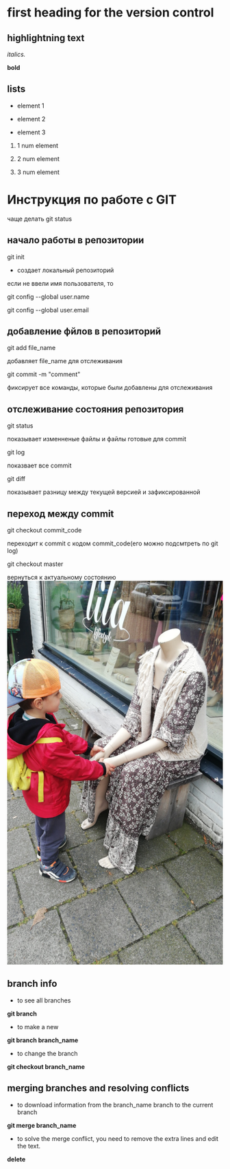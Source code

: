 # first heading for the version control 

## highlightning text

 *italics.*

 **bold**

## lists

 * element 1

 * element 2

 * element 3

 1. 1 num element

 2. 2 num element

 3. 3 num element

# Инструкция по работе с GIT

чаще делать git status

## начало работы в репозитории

git init

* создает локальный репозиторий

если не ввели имя пользователя, то

git config --global user.name

git config --global user.email

## добавление фйлов в репозиторий

git add file_name

добавляет file_name  для отслеживания

git commit -m "comment"

фиксирует все команды, которые были добавлены для отслеживания

## отслеживание состояния репозитория

git status

 показывает изменненые файлы и файлы готовые для commit

git log

показвает все commit 

git diff

показывает разницу между текущей версией и зафиксированной 

## переход между commit

git checkout commit_code

переходит к commit с кодом commit_code(его можно подсмтреть по git log)

git checkout master

вернуться к актуальному состоянию
![error](funny.jpg)

## branch info

* to see all branches 

**git branch**

* to make a new 

**git branch branch_name**

* to change the branch 

**git checkout branch_name**

## merging branches and resolving conflicts

* to download information from the branch_name branch to the current branch

**git merge branch_name**

* to solve the merge conflict, you need to remove the extra lines and edit the text.

**delete**